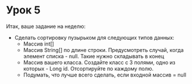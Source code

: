 # Урок 5

Итак, ваше задание на неделю:
- Сделать сортировку пузырьком для следующих типов данных:
  - Массив int[]
  - Массив String[] по длине строки. Предусмотреть случай, когда элемент списка - null. Такие нужно складывать в конец
  - Массив вашего класса. Создайте класс с 3 полями, одно из которых - Long id. Отсортируйте по каждому полю.
  - Подумать, что лучше всего сделать, если входной массив = null